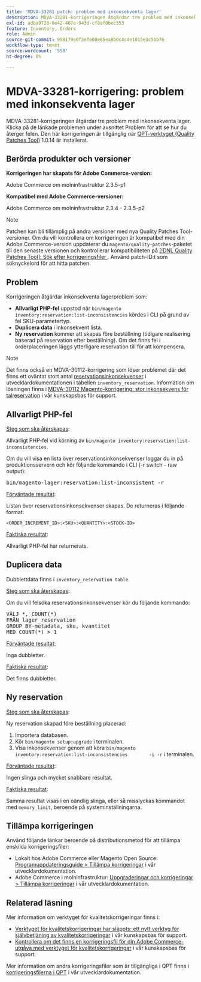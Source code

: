```yaml
---
title: 'MDVA-33281 patch: problem med inkonsekventa lager'
description: MDVA-33281-korrigeringen åtgärdar tre problem med inkonsekventa lager. Klicka på de länkade problemen under avsnittet Problem för att se hur du återger felen. Den här korrigeringen är tillgänglig när [QPT-verktyget (Quality Patches Tool)](/help/announcements/adobe-commerce-announcements/magento-quality-patches-released-new-tool-to-self-serve-quality-patches.md) 1.0.14 är installerat.
exl-id: adba9728-6e42-467e-943d-cf8af0bec353
feature: Inventory, Orders
role: Admin
source-git-commit: 958179e0f3efe08e65ea8b0c4c4e1015e3c5bb76
workflow-type: tm+mt
source-wordcount: '558'
ht-degree: 0%

---
```


# MDVA-33281-korrigering: problem med inkonsekventa lager

MDVA-33281-korrigeringen åtgärdar tre problem med inkonsekventa lager. Klicka på de länkade problemen under avsnittet Problem för att se hur du återger felen. Den här korrigeringen är tillgänglig när [QPT-verktyget (Quality Patches Tool)](/help/announcements/adobe-commerce-announcements/magento-quality-patches-released-new-tool-to-self-serve-quality-patches.md) 1.0.14 är installerat.

## Berörda produkter och versioner

**Korrigeringen har skapats för Adobe Commerce-version:**

Adobe Commerce om molninfrastruktur 2.3.5-p1

**Kompatibel med Adobe Commerce-versioner:**

Adobe Commerce om molninfrastruktur 2.3.4 - 2.3.5-p2

>[!NOTE]
>
>Patchen kan bli tillämplig på andra versioner med nya Quality Patches Tool-versioner. Om du vill kontrollera om korrigeringen är kompatibel med din Adobe Commerce-version uppdaterar du `magento/quality-patches`-paketet till den senaste versionen och kontrollerar kompatibiliteten på [[!DNL Quality Patches Tool]: Sök efter korrigeringsfiler ](https://devdocs.magento.com/quality-patches/tool.html#patch-grid). Använd patch-ID:t som söknyckelord för att hitta patchen.

## Problem

Korrigeringen åtgärdar inkonsekventa lagerproblem som:

* **Allvarligt PHP-fel** uppstod när `bin/magento inventory:reservation:list-inconsistencies` kördes i CLI på grund av fel SKU-parametertyp.
* **Duplicera data** i inkonsekvent lista.
* **Ny reservation** kommer att skapas före beställning (tidigare realisering baserad på reservation efter beställning). Om det finns fel i orderplaceringen läggs ytterligare reservation till för att kompensera.

>[!NOTE]
>
>Det finns också en MDVA-30112-korrigering som löser problemet där det finns ett oväntat stort antal [reservationsinkonsekvenser](https://devdocs.magento.com/guides/v2.4/inventory/inventory-cli-reference.html#what-causes-reservation-inconsistencies) i utvecklardokumentationen i tabellen `inventory_reservation`. Information om lösningen finns i [MDVA-30112 Magento-korrigering: stor inkonsekvens för talreservation](/help/support-tools/patches-available-in-qpt-tool/v1-0-8/mdva-30112-magento-patch-large-number-reservation-inconsistencies.md) i vår kunskapsbas för support.

## Allvarligt PHP-fel

<u>Steg som ska återskapas</u>:

Allvarligt PHP-fel vid körning av `bin/magento inventory:reservation:list-inconsistencies`.

Om du vill visa en lista över reservationsinkonsekvenser loggar du in på produktionsservern och kör följande kommando i CLI (-r switch - raw output):

<pre>bin/magento-lager:reservation:list-inconsistent -r</pre>

<u>Förväntade resultat</u>:

Listan över reservationsinkonsekvenser skapas. De returneras i följande format:

```plaintext
<ORDER_INCREMENT_ID>:<SKU>:<QUANTITY>:<STOCK-ID>
```

<u>Faktiska resultat</u>:

Allvarligt PHP-fel har returnerats.

## Duplicera data

Dubblettdata finns i `inventory_reservation table`.

<u>Steg som ska återskapas</u>:

Om du vill felsöka reservationsinkonsekvenser kör du följande kommando:

<pre>VÄLJ *, COUNT(*)
FRÅN lager_reservation
GROUP BY-metadata, sku, kvantitet
MED COUNT(*) &gt; 1</pre>

<u>Förväntade resultat</u>:

Inga dubbletter.

<u>Faktiska resultat</u>:

Det finns dubbletter.

## Ny reservation

<u>Steg som ska återskapas</u>:

Ny reservation skapad före beställning placerad:

1. Importera databasen.
1. Kör `bin/magento setup:upgrade` i terminalen.
1. Visa inkonsekvenser genom att köra `bin/magento inventory:reservation:list-inconsistencies        -i -r` i terminalen.

<u>Förväntade resultat</u>:

Ingen slinga och mycket snabbare resultat.

<u>Faktiska resultat</u>:

Samma resultat visas i en oändlig slinga, eller så misslyckas kommandot med `memory_limit`, beroende på systeminställningarna.

## Tillämpa korrigeringen

Använd följande länkar beroende på distributionsmetod för att tillämpa enskilda korrigeringsfiler:

* Lokalt hos Adobe Commerce eller Magento Open Source: [Programuppdateringsguide > Tillämpa korrigeringar](https://devdocs.magento.com/guides/v2.4/comp-mgr/patching/mqp.html) i vår utvecklardokumentation.
* Adobe Commerce i molninfrastruktur: [Uppgraderingar och korrigeringar > Tillämpa korrigeringar](https://devdocs.magento.com/cloud/project/project-patch.html) i vår utvecklardokumentation.

## Relaterad läsning

Mer information om verktyget för kvalitetskorrigeringar finns i:

* [Verktyget för kvalitetskorrigeringar har släppts: ett nytt verktyg för självbetjäning av kvalitetskorrigeringar](/help/announcements/adobe-commerce-announcements/magento-quality-patches-released-new-tool-to-self-serve-quality-patches.md) i vår kunskapsbas för support.
* [Kontrollera om det finns en korrigeringsfil för din Adobe Commerce-utgåva med verktyget för kvalitetskorrigeringar](/help/support-tools/patches-available-in-qpt-tool/check-patch-for-magento-issue-with-magento-quality-patches.md) i vår kunskapsbas för support.

Mer information om andra korrigeringsfiler som är tillgängliga i QPT finns i [korrigeringsfilerna i QPT](https://devdocs.magento.com/quality-patches/tool.html#patch-grid) i vår utvecklardokumentation.
